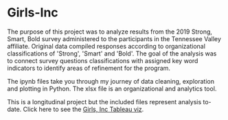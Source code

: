 # Girls-Inc
The purpose of this project was to analyze results from the 2019 Strong, Smart, Bold  survey administered to the participants in the Tennessee Valley affiliate.
Original data compiled responses according to organizational classifications of 'Strong', 'Smart' and 'Bold'. 
The goal of the analysis was to connect survey questions classifications with assigned key word indicators to identify areas of refinement for the program. 

The ipynb files take you through my journey of data cleaning, exploration and plotting in Python.
The xlsx file is an organizational and analytics tool. 

This is a longitudinal project but the included files represent analysis to-date.
Click here to see the [Girls, Inc Tableau viz](https://public.tableau.com/views/GirlsInc/Dashboard1?:language=en-US&:sid=&:display_count=n&:origin=viz_share_link).
